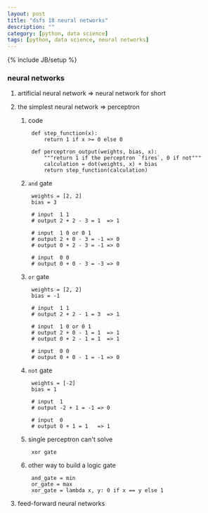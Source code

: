 ```yaml
---
layout: post
title: "dsfs 18 neural networks"
description: ""
category: [python, data science]
tags: [python, data science, neural networks]
---
```

{% include JB/setup %}


### neural networks

1. artificial neural network => neural network for short

1. the simplest neural network => perceptron

    1. code

            def step_function(x):
                return 1 if x >= 0 else 0

            def perceptron_output(weights, bias, x):
                """return 1 if the perceptron `fires`, 0 if not"""
                calculation = dot(weights, x) + bias
                return step_function(calculation)

    1. `and` gate

            weights = [2, 2]
            bias = 3

            # input  1 1
            # output 2 + 2 - 3 = 1  => 1

            # input  1 0 or 0 1
            # output 2 + 0 - 3 = -1 => 0
            # output 0 + 2 - 3 = -1 => 0

            # input  0 0
            # output 0 + 0 - 3 = -3 => 0

    1. `or` gate

            weights = [2, 2]
            bias = -1

            # input  1 1
            # output 2 + 2 - 1 = 3  => 1

            # input  1 0 or 0 1
            # output 2 + 0 - 1 = 1  => 1
            # output 0 + 2 - 1 = 1  => 1

            # input  0 0
            # output 0 + 0 - 1 = -1 => 0

    1. `not` gate

            weights = [-2]
            bias = 1

            # input  1
            # output -2 + 1 = -1 => 0

            # input  0
            # output 0 + 1 = 1   => 1

    1. single perceptron can't solve

            xor gate

    1. other way to build a logic gate

            and_gate = min
            or_gate = max
            xor_gate = lambda x, y: 0 if x == y else 1

1. feed-forward neural networks

